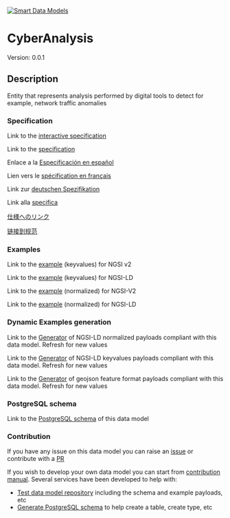 [![Smart Data Models](https://smartdatamodels.org/wp-content/uploads/2022/01/SmartDataModels_logo.png "Logo")](https://smartdatamodels.org)
# CyberAnalysis
Version: 0.0.1

## Description 

Entity that represents analysis performed by digital tools to detect for example, network traffic anomalies
### Specification

Link to the [interactive specification](https://swagger.lab.fiware.org/?url=https://smart-data-models.github.io/dataModel.RiskManagement/CyberAnalysis/swagger.yaml)

Link to the [specification](https://github.com/smart-data-models/dataModel.RiskManagement/blob/master/CyberAnalysis/doc/spec.md)

Enlace a la [Especificación en español](https://github.com/smart-data-models/dataModel.RiskManagement/blob/master/CyberAnalysis/doc/spec_ES.md)

Lien vers le [spécification en français](https://github.com/smart-data-models/dataModel.RiskManagement/blob/master/CyberAnalysis/doc/spec_FR.md)

Link zur [deutschen Spezifikation](https://github.com/smart-data-models/dataModel.RiskManagement/blob/master/CyberAnalysis/doc/spec_DE.md)

Link alla [specifica](https://github.com/smart-data-models/dataModel.RiskManagement/blob/master/CyberAnalysis/doc/spec_IT.md)

[仕様へのリンク](https://github.com/smart-data-models/dataModel.RiskManagement/blob/master/CyberAnalysis/doc/spec_JA.md)

[链接到规范](https://github.com/smart-data-models/dataModel.RiskManagement/blob/master/CyberAnalysis/doc/spec_ZH.md)
### Examples

Link to the [example](https://smart-data-models.github.io/dataModel.RiskManagement/CyberAnalysis/examples/example.json) (keyvalues) for NGSI v2

Link to the [example](https://smart-data-models.github.io/dataModel.RiskManagement/CyberAnalysis/examples/example.jsonld) (keyvalues) for NGSI-LD

Link to the [example](https://smart-data-models.github.io/dataModel.RiskManagement/CyberAnalysis/examples/example-normalized.json) (normalized) for NGSI-V2

Link to the [example](https://smart-data-models.github.io/dataModel.RiskManagement/CyberAnalysis/examples/example-normalized.jsonld) (normalized) for NGSI-LD
### Dynamic Examples generation

Link to the [Generator](https://smartdatamodels.org/extra/ngsi-ld_generator.php?schemaUrl=https://raw.githubusercontent.com/smart-data-models/dataModel.RiskManagement/master/CyberAnalysis/schema.json&email=info@smartdatamodels.org) of NGSI-LD normalized payloads compliant with this data model. Refresh for new values

Link to the [Generator](https://smartdatamodels.org/extra/ngsi-ld_generator_keyvalues.php?schemaUrl=https://raw.githubusercontent.com/smart-data-models/dataModel.RiskManagement/master/CyberAnalysis/schema.json&email=info@smartdatamodels.org) of NGSI-LD keyvalues payloads compliant with this data model. Refresh for new values

Link to the [Generator](https://smartdatamodels.org/extra/geojson_features_generator.php?schemaUrl=https://raw.githubusercontent.com/smart-data-models/dataModel.RiskManagement/master/CyberAnalysis/schema.json&email=info@smartdatamodels.org) of geojson feature format payloads compliant with this data model. Refresh for new values
### PostgreSQL schema

Link to the [PostgreSQL schema](https://github.com/smart-data-models/dataModel.RiskManagement/blob/master/CyberAnalysis/schema.sql) of this data model
### Contribution

 If you have any issue on this data model you can raise an [issue](https://github.com/smart-data-models/dataModel.RiskManagement/issues)  or contribute with a [PR](https://github.com/smart-data-models/dataModel.RiskManagement/pulls)

 If you wish to develop your own data model you can start from [contribution manual](https://bit.ly/contribution_manual). Several services have been developed to help with: 
 - [Test data model repository](https://smartdatamodels.org/index.php/data-models-contribution-api/) including the schema and example payloads, etc
 - [Generate PostgreSQL schema](https://smartdatamodels.org/index.php/sql-service/) to help create a table, create type, etc